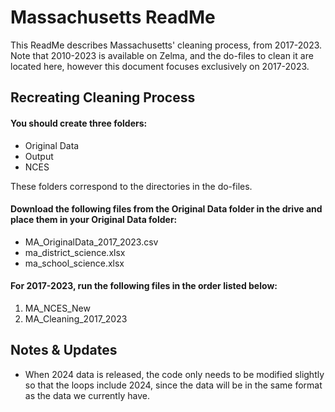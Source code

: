 # Massachusetts ReadMe
This ReadMe describes Massachusetts' cleaning process, from 2017-2023. Note that 2010-2023 is available on Zelma, and the do-files to clean it are located here, however this document focuses exclusively on 2017-2023.

## Recreating Cleaning Process

#### You should create three folders:
- Original Data
- Output
- NCES

These folders correspond to the directories in the do-files.

#### Download the following files from the Original Data folder in the drive and place them in your Original Data folder:
- MA_OriginalData_2017_2023.csv
- ma_district_science.xlsx
- ma_school_science.xlsx

#### For 2017-2023, run the following files in the order listed below:

1. MA_NCES_New
2. MA_Cleaning_2017_2023

## Notes & Updates
- When 2024 data is released, the code only needs to be modified slightly so that the loops include 2024, since the data will be in the same format as the data we currently have.
